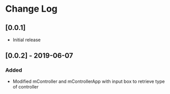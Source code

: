 # Change Log

## [0.0.1]

- Initial release

## [0.0.2] - 2019-06-07

### Added

- Modified mController and mControllerApp with input box to retrieve type of controller
